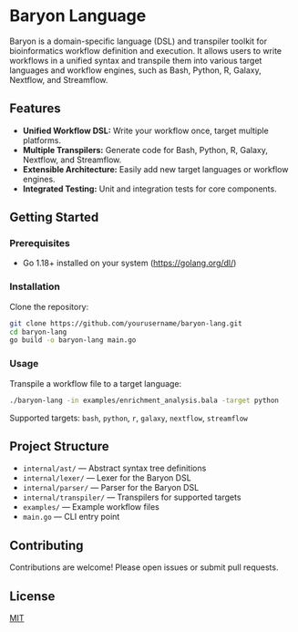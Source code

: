 # Baryon Language

Baryon is a domain-specific language (DSL) and transpiler toolkit for
bioinformatics workflow definition and execution. It allows users to write
workflows in a unified syntax and transpile them into various target languages
and workflow engines, such as Bash, Python, R, Galaxy, Nextflow, and
Streamflow.

## Features

- **Unified Workflow DSL:** Write your workflow once, target multiple
platforms.
- **Multiple Transpilers:** Generate code for Bash, Python, R, Galaxy,
Nextflow, and Streamflow.
- **Extensible Architecture:** Easily add new target languages or workflow
engines.
- **Integrated Testing:** Unit and integration tests for core components.

## Getting Started

### Prerequisites

- Go 1.18+ installed on your system (https://golang.org/dl/)

### Installation

Clone the repository:

```sh
git clone https://github.com/yourusername/baryon-lang.git
cd baryon-lang
go build -o baryon-lang main.go
```

### Usage

Transpile a workflow file to a target language:

```sh
./baryon-lang -in examples/enrichment_analysis.bala -target python
```

Supported targets: `bash`, `python`, `r`, `galaxy`, `nextflow`, `streamflow`

## Project Structure

- `internal/ast/` — Abstract syntax tree definitions
- `internal/lexer/` — Lexer for the Baryon DSL
- `internal/parser/` — Parser for the Baryon DSL
- `internal/transpiler/` — Transpilers for supported targets
- `examples/` — Example workflow files
- `main.go` — CLI entry point

## Contributing

Contributions are welcome! Please open issues or submit pull requests.

## License

[MIT](LICENSE)
